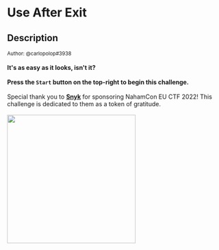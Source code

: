 # Use After Exit

## Description

<small>Author: @carlopolop#3938</small><br><br><b>It's as easy as it looks, isn't it?</b> <br><br> <b>Press the <code>Start</code> button on the top-right to begin this challenge.</b> <br><br> Special thank you to <b><a href="https://snyk.io/">Snyk</a></b> for sponsoring NahamCon EU CTF 2022! This challenge is dedicated to them as a token of gratitude. <br><br> <a href="https://snyk.io/"><img width="300px" src="https://johnhammond.org/static/misc/snyk.png"></a> <br><br>


